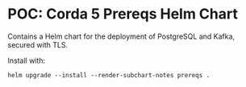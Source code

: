 # POC: Corda 5 Prereqs Helm Chart

Contains a Helm chart for the deployment of PostgreSQL and Kafka, secured with TLS.

Install with:
```
helm upgrade --install --render-subchart-notes prereqs .
```